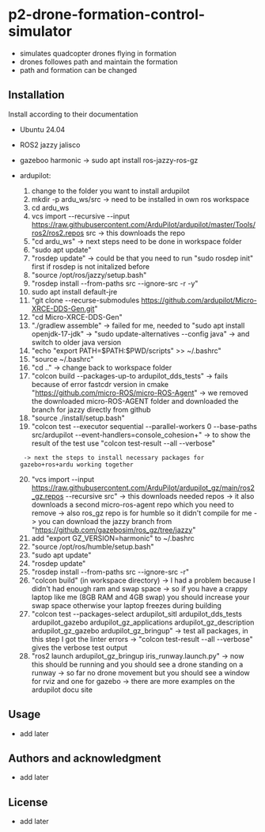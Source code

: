 # p2-drone-formation-control-simulator

- simulates quadcopter drones flying in formation
- drones followes path and maintain the formation
- path and formation can be changed

## Installation
Install according to their documentation
- Ubuntu 24.04 
- ROS2 jazzy jalisco  
- gazeboo harmonic -> sudo apt install ros-jazzy-ros-gz 
- ardupilot:
    1. change to the folder you want to install ardupilot 
    2. mkdir -p ardu_ws/src
        -> need to be installed in own ros workspace        
    3. cd ardu_ws
    4. vcs import --recursive --input  https://raw.githubusercontent.com/ArduPilot/ardupilot/master/Tools/ros2/ros2.repos src
        -> this downloads the repo
    4. "cd ardu_ws"
        -> next steps need to be done in workspace folder
    5. "sudo apt update" 
    6. "rosdep update"
        -> could be that you need to run "sudo rosdep init" first if rosdep is not initalized before
    7. "source /opt/ros/jazzy/setup.bash"
    8. "rosdep install --from-paths src --ignore-src -r -y"
    9. sudo apt install default-jre
    10. "git clone --recurse-submodules https://github.com/ardupilot/Micro-XRCE-DDS-Gen.git"
    11. "cd Micro-XRCE-DDS-Gen"
    12. "./gradlew assemble"
        -> failed for me, needed to "sudo apt install openjdk-17-jdk"
        -> "sudo update-alternatives --config java"
        -> and switch to older java version 
    14. "echo "export PATH=\$PATH:$PWD/scripts" >> ~/.bashrc"
    15. "source ~/.bashrc"
    16. "cd .."
        -> change back to workspace folder
    17. "colcon build --packages-up-to ardupilot_dds_tests"
        -> fails because of error fastcdr version in cmake
           "https://github.com/micro-ROS/micro-ROS-Agent"
        -> we removed the downloaded micro-ROS-AGENT folder 
           and downloaded the branch for jazzy directly from github
    18. "source ./install/setup.bash"
    19. "colcon test --executor sequential --parallel-workers 0 --base-paths src/ardupilot --event-handlers=console_cohesion+"
        -> to show the result of the test use "colcon test-result --all --verbose"
        
       -> next the steps to install necessary packages for gazebo+ros+ardu working together 
    20. "vcs import --input https://raw.githubusercontent.com/ArduPilot/ardupilot_gz/main/ros2_gz.repos --recursive src"
        -> this downloads needed repos
        -> it also downloads a second micro-ros-agent repo which you need to remove 
        -> also ros_gz repo is for humble so it didn't compile for me
        -> you can download the jazzy branch from "https://github.com/gazebosim/ros_gz/tree/jazzy"
    21. add "export GZ_VERSION=harmonic" to ~/.bashrc
    22. "source /opt/ros/humble/setup.bash"
    23. "sudo apt update"
    24. "rosdep update"
    25. "rosdep install --from-paths src --ignore-src -r"    
    26. "colcon build" (in workspace directory)
        -> I had a problem because I didn't had enough ram and swap space 
        -> so if you have a crappy laptop like me (8GB RAM and 4GB swap) you should increase your swap space otherwise 
           your laptop freezes during building 
    27. "colcon test --packages-select ardupilot_sitl ardupilot_dds_tests ardupilot_gazebo ardupilot_gz_applications ardupilot_gz_description ardupilot_gz_gazebo ardupilot_gz_bringup"
        -> test all packages, in this step I got the linter errors
        -> "colcon test-result --all --verbose" gives the verbose test output
    28. "ros2 launch ardupilot_gz_bringup iris_runway.launch.py"
        -> now this should be running and you should see a drone standing on a runway
        -> so far no drone movement but you should see a  window for rviz and  one for gazebo 
        -> there are more examples on the ardupilot docu site

## Usage
- add later

## Authors and acknowledgment
- add later

## License
- add later

